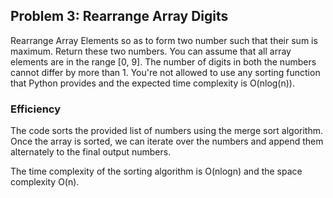 ## Problem 3: Rearrange Array Digits
Rearrange Array Elements so as to form two number such that their sum is maximum. Return these two numbers. You can assume that all array elements are in the range [0, 9]. The number of digits in both the numbers cannot differ by more than 1. You're not allowed to use any sorting function that Python provides and the expected time complexity is O(nlog(n)).

### Efficiency
The code sorts the provided list of numbers using the merge sort algorithm. Once the array is sorted, we can iterate over the numbers and append them alternately to the final output numbers. 

The time complexity of the sorting algorithm is O(nlogn) and the space complexity O(n). 